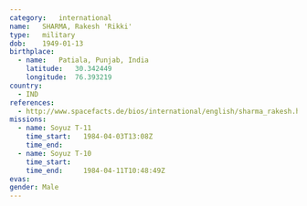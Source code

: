 ```yaml
---
category:	international
name:	SHARMA, Rakesh 'Rikki'
type:	military
dob:	1949-01-13
birthplace:
  - name:	Patiala, Punjab, India
    latitude:	30.342449
    longitude:	76.393219
country:
  - IND
references:
  - http://www.spacefacts.de/bios/international/english/sharma_rakesh.htm
missions:
  - name: Soyuz T-11
    time_start:   1984-04-03T13:08Z
    time_end:     
  - name: Soyuz T-10
    time_start:   
    time_end:     1984-04-11T10:48:49Z
evas:
gender:	Male
---
```

